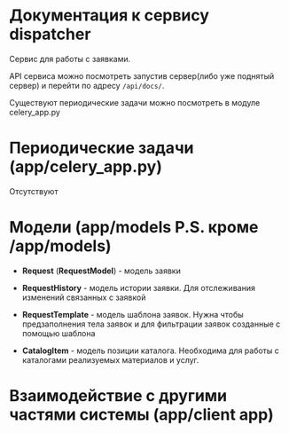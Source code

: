 # Документация к сервису dispatcher

Сервис для работы с заявками.

API сервиса можно посмотреть запустив сервер(либо уже поднятый сервер) и перейти по адресу `/api/docs/`.

Существуют периодические задачи можно посмотреть в модуле celery_app.py

# Периодические задачи (app/celery_app.py)

Отсутствуют

# Модели (app/models P.S. кроме /app/models)

- **Request** (**RequestModel**) - модель заявки

- **RequestHistory** - модель истории заявки. Для отслеживания изменений связанных с заявкой
- **RequestTemplate** - модель шаблона заявок. Нужна чтобы предзаполнения тела заявок и для фильтрации заявок созданные с помощью шаблона

- **CatalogItem** - модель позиции каталога. Необходима для работы с каталогами реализуемых материалов и услуг.

# Взаимодействие с другими частями системы (app/client app)
